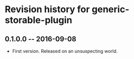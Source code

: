 # Revision history for generic-storable-plugin

## 0.1.0.0  -- 2016-09-08

* First version. Released on an unsuspecting world.
